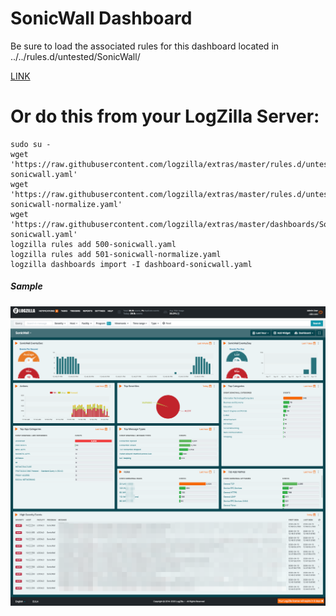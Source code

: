 # SonicWall Dashboard


Be sure to load the associated rules for this dashboard located in ../../rules.d/untested/SonicWall/

[LINK](../../rules.d/untested/SonicWall/)

# Or do this from your LogZilla Server:

```
sudo su -
wget 'https://raw.githubusercontent.com/logzilla/extras/master/rules.d/untested/SonicWall/500-sonicwall.yaml'
wget 'https://raw.githubusercontent.com/logzilla/extras/master/rules.d/untested/SonicWall/501-sonicwall-normalize.yaml'
wget 'https://raw.githubusercontent.com/logzilla/extras/master/dashboards/SonicWall/dashboard-sonicwall.yaml'
logzilla rules add 500-sonicwall.yaml
logzilla rules add 501-sonicwall-normalize.yaml
logzilla dashboards import -I dashboard-sonicwall.yaml
```

##### Sample

![Sonicwall Dashboard](sonicwall-dashboard-sample.png)
